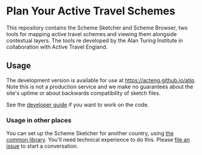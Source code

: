 # Plan Your Active Travel Schemes

This repository contains the Scheme Sketcher and Scheme Browser, two tools for mapping active travel schemes and viewing them alongside contextual layers. The tools re developed by the Alan Turing Institute in collaboration with Active Travel England.

## Usage

The development version is available for use at <https://acteng.github.io/atip>. Note this is not a production service and we make no guarantees about the site's uptime or about backwards compatibility of sketch files.

See the [developer guide](docs/developer_guide.md) if you want to work on the code.

### Usage in other places

You can set up the Scheme Sketcher for another country, using [the common library](https://github.com/acteng/scheme-sketcher-lib). You'll need technical experience to do this. Please [file an issue](https://github.com/acteng/atip/issues/new) to start a conversation.
